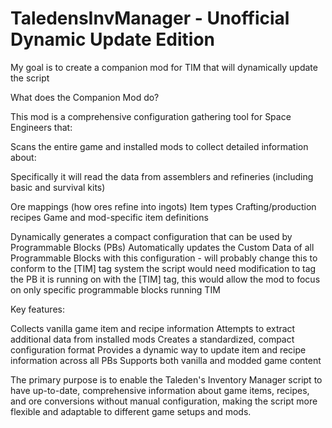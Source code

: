 # TaledensInvManager - Unofficial Dynamic Update Edition 
My goal is to create a companion mod for TIM that will dynamically update the script

What does the Companion Mod do?

This mod is a comprehensive configuration gathering tool for Space Engineers that:

Scans the entire game and installed mods to collect detailed information about:

Specifically it will read the data from assemblers and refineries (including basic and survival kits)

Ore mappings (how ores refine into ingots)
Item types
Crafting/production recipes
Game and mod-specific item definitions


Dynamically generates a compact configuration that can be used by Programmable Blocks (PBs)
Automatically updates the Custom Data of all Programmable Blocks with this configuration - will probably change this to conform to the [TIM] tag system
the script would need modification to tag the PB it is running on with the [TIM] tag, this would allow the mod to focus on only specific programmable blocks running TIM

Key features:

Collects vanilla game item and recipe information
Attempts to extract additional data from installed mods
Creates a standardized, compact configuration format
Provides a dynamic way to update item and recipe information across all PBs
Supports both vanilla and modded game content

The primary purpose is to enable the Taleden's Inventory Manager script to have up-to-date, comprehensive information about game items, recipes, and ore conversions without manual configuration, making the script more flexible and adaptable to different game setups and mods.
